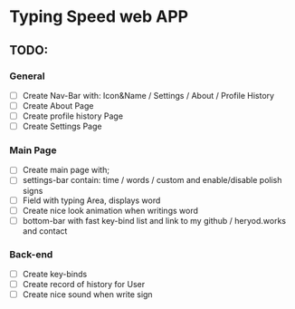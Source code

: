 # Typing Speed web APP

## TODO:

### General

- [ ] Create Nav-Bar with: Icon&Name / Settings / About / Profile History
- [ ] Create About Page
- [ ] Create profile history Page
- [ ] Create Settings Page

### Main Page

- [ ] Create main page with;
- [ ] settings-bar contain: time / words / custom and enable/disable polish signs
- [ ] Field with typing Area, displays word
- [ ] Create nice look animation when writings word
- [ ] bottom-bar with fast key-bind list and link to my github / heryod.works and contact

### Back-end

- [ ] Create key-binds
- [ ] Create record of history for User
- [ ] Create nice sound when write sign
